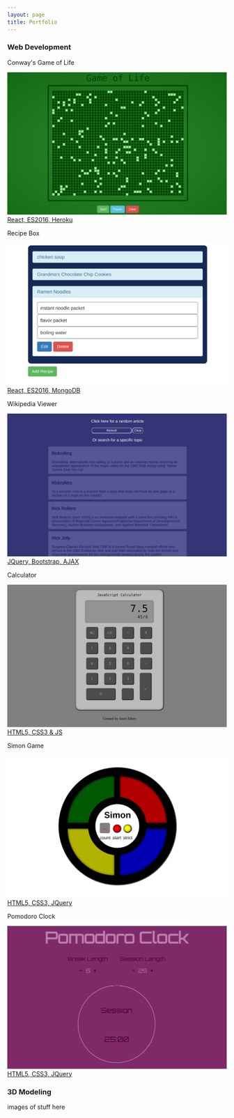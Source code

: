 ```yaml
---
layout: page
title: Portfolio
---
```


<h3 class="p-heading">Web Development</h3>
<div class="img-container">
  <p class="project-name">Conway's Game of Life</p>
  <a href="https://jeiben-game-of-life.herokuapp.com/">
    <img class="folio-img" src="/public/resources/life.png" alt="Game of Life">
    <div class="middle">
      <div class="text">React, ES2016, Heroku</div>
    </div>
  </a>
</div>
<div class="img-container">
  <p class="project-name">Recipe Box</p>
  <a href="https://jeiben-recipe-box.herokuapp.com/">
    <img class="folio-img simon" src="/public/resources/recipe.png" alt="Recipe Box">
    <div class="middle">
      <div class="text">React, ES2016, MongoDB</div>
    </div>
  </a>
</div>
<div class="img-container">
  <p class="project-name">Wikipedia Viewer</p>
  <a href="/public/portfolio/wikisearch/">
    <img class="folio-img" src="/public/resources/wikisearch.png" alt="Recipe Box">
    <div class="middle">
      <div class="text">JQuery, Bootstrap, AJAX</div>
    </div>
  </a>
</div>
<div class="img-container">
  <p class="project-name">Calculator</p>
  <a href="/public/portfolio/calculator/">
    <img class="folio-img" src="/public/resources/js-calc.png" alt="JavaScript Calculator">
    <div class="middle">
      <div class="text">HTML5, CSS3 & JS</div>
    </div>
  </a>
</div>
<div class="img-container">
  <p class="project-name">Simon Game</p>
  <a href="/public/portfolio/simon/">
    <img class="folio-img simon" src="/public/resources/simon.png" alt="Simon Game">
    <div class="middle">
      <div class="text">HTML5, CSS3, JQuery</div>
    </div>
  </a>
</div>
<div class="img-container">
  <p class="project-name">Pomodoro Clock</p>
  <a href="/public/portfolio/pomodoro/">
    <img class="folio-img" src="/public/resources/pomodoro.png" alt="Pomodoro Clock">
    <div class="middle">
      <div class="text">HTML5, CSS3, JQuery</div>
    </div>
  </a>
</div>

<h3 class="p-heading">3D Modeling</h3>
<p>images of stuff here</p>

<!-- <link rel="stylesheet" type="text/css" href="stylesheet.css"></link>
<script src="https://ajax.googleapis.com/ajax/libs/jquery/3.2.1/jquery.min.js"></script>
<script src="application.js"></script> -->
